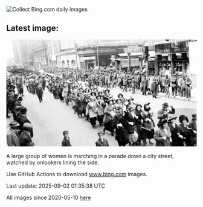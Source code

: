 ![Collect Bing.com daily images](https://github.com/counter2015/bing-daily-images/workflows/Collect%20Bing.com%20daily%20images/badge.svg)
## Latest image:
![](images/LaborDayChicago.jpg)

A large group of women is marching in a parade down a city street, watched by onlookers lining the side.

Use GitHub Actions to download www.bing.com images.

Last update: 2025-09-02 01:35:38 UTC

All images since 2020-05-10 [here](https://github.com/counter2015/bing-daily-images/tree/master/images)
